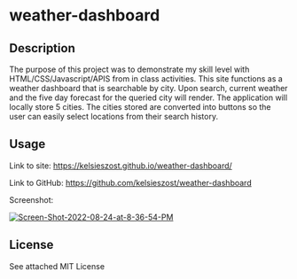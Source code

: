 # weather-dashboard

## Description
The purpose of this project was to demonstrate my skill level with HTML/CSS/Javascript/APIS from in class activities. This site functions as a weather dashboard that is searchable by city. Upon search, current weather and the five day forecast for the queried city will render. The application will locally store 5 cities. The cities stored are converted into buttons so the user can easily select locations from their search history. 

## Usage

Link to site:
https://kelsieszost.github.io/weather-dashboard/ 

Link to GitHub:
https://github.com/kelsieszost/weather-dashboard 

Screenshot:

<a href="https://ibb.co/yprDPXf"><img src="https://i.ibb.co/gdxG93j/Screen-Shot-2022-08-24-at-8-36-54-PM.png" alt="Screen-Shot-2022-08-24-at-8-36-54-PM"></a> 

## License

See attached MIT License

